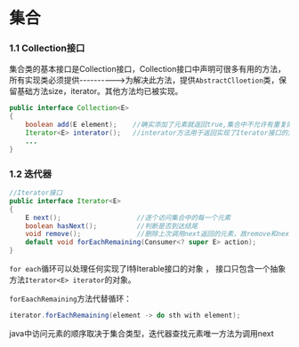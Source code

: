 # 集合

### 1.1 Collection接口

集合类的基本接口是Collection接口，Collection接口中声明可很多有用的方法，所有实现类必须提供---------->为解决此方法，提供```AbstractClloetion```类，保留基础方法size，iterator。其他方法均已被实现。

```java
public interface Collection<E>
{
    boolean add(E element);    //确实添加了元素就返回true,集合中不允许有重复的元素。
    Iterator<E> interator();   //interator方法用于返回实现了Iterator接口的对象。
    ...
}
```



### 1.2 迭代器

```java
//Iterator接口
public interface Iterator<E>
{
    E next();                   //逐个访问集合中的每一个元素
    boolean hasNext();          //判断是否到达结尾
    void remove();              //删除上次调用next返回的元素，故remove和next方法具有依赖性
    default void forEachRemaining(Consumer<? super E> action);
}
```

```for each```循环可以处理任何实现了I特Iterable接口的对象 ， 接口只包含一个抽象方法```Iterator<E> iterator```的对象。

```forEaachRemaining```方法代替循环：

```java
iterator.forEachRemaining(element -> do sth with element);
```

java中访问元素的顺序取决于集合类型，迭代器查找元素唯一方法为调用next